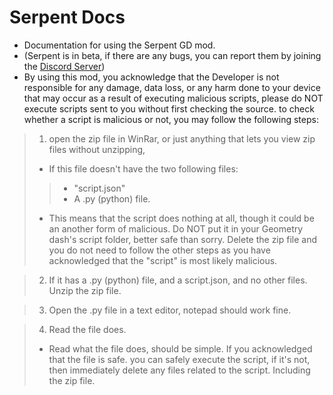 # Serpent Docs

- Documentation for using the Serpent GD mod.
- (Serpent is in beta, if there are any bugs, you can report them by joining the [Discord Server](https://discord.gg/qnPgmUVZsV))
- By using this mod, you acknowledge that the Developer is not responsible for any damage, data loss, or any harm done to your device that may occur as a result of executing malicious scripts, please do NOT execute scripts sent to you without first checking the source. to check whether a script is malicious or not, you may follow the following steps:
> 1. open the zip file in WinRar, or just anything that lets you view zip files without unzipping,
> - If this file doesn't have the two following files:
> > - "script.json"
> > - A .py (python) file.
> - This means that the script does nothing at all, though it could be an another form of malicious. Do NOT put it in your Geometry dash's script folder, better safe than sorry. Delete the zip file and you do not need to follow the other steps as you have acknowledged that the "script" is most likely malicious.

> 2. If it has a .py (python) file, and a script.json, and no other files. Unzip the zip file.

> 3. Open the .py file in a text editor, notepad should work fine.

> 4. Read the file does.
> - Read what the file does, should be simple. If you acknowledged that the file is safe. you can safely execute the script, if it's not, then immediately delete any files related to the script. Including the zip file.